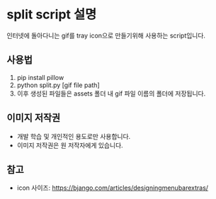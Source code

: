 # split script 설명

인터넷에 돌아다니는 gif를 tray icon으로 만들기위해 사용하는 script입니다.

## 사용법

1. pip install pillow
2. python split.py [gif file path]
3. 이후 생성된 파일들은 assets 폴더 내 gif 파일 이름의 폴더에 저장됩니다.

## 이미지 저작권

- 개발 학습 및 개인적인 용도로만 사용합니다.
- 이미지 저작권은 원 저작자에게 있습니다.

## 참고

- icon 사이즈: https://bjango.com/articles/designingmenubarextras/
